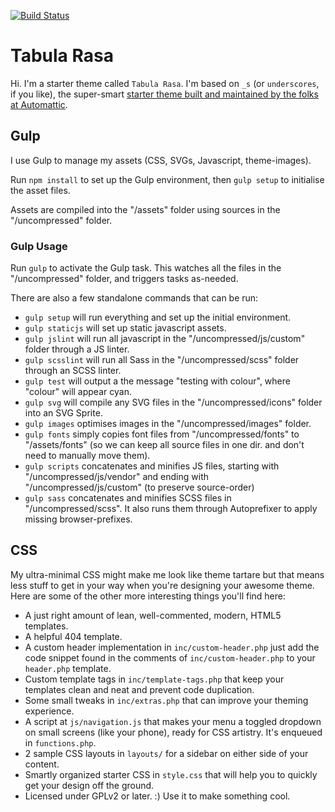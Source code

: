 [![Build Status](https://travis-ci.org/tomhazledine/tabularasa.svg?branch=master)](https://travis-ci.org/tomhazledine/tabularasa)

# Tabula Rasa

Hi. I'm a starter theme called `Tabula Rasa`. I'm based on `_s` (or `underscores`, if you like), the super-smart [starter theme built and maintained by the folks at Automattic](http://underscores.me).


## Gulp

I use Gulp to manage my assets (CSS, SVGs, Javascript, theme-images).

Run `npm install` to set up the Gulp environment, then `gulp setup` to initialise the asset files.

Assets are compiled into the "/assets" folder using sources in the "/uncompressed" folder.

### Gulp Usage

Run `gulp` to activate the Gulp task. This watches all the files in the "/uncompressed" folder, and triggers tasks as-needed.

There are also a few standalone commands that can be run:

* `gulp setup` will run everything and set up the initial environment.
* `gulp staticjs` will set up static javascript assets.
* `gulp jslint` will run all javascript in the "/uncompressed/js/custom" folder through a JS linter.
* `gulp scsslint` will run all Sass in the "/uncompressed/scss" folder through an SCSS linter.
* `gulp test` will output a the message "testing with colour", where "colour" will appear cyan.
* `gulp svg` will compile any SVG files in the "/uncompressed/icons" folder into an SVG Sprite.
* `gulp images` optimises images in the "/uncompressed/images" folder.
* `gulp fonts` simply copies font files from "/uncompressed/fonts" to "/assets/fonts" (so we can keep all source files in one dir. and don't need to manually move them). 
* `gulp scripts` concatenates and minifies JS files, starting with "/uncompressed/js/vendor" and ending with "/uncompressed/js/custom" (to preserve source-order)
* `gulp sass` concatenates and minifies SCSS files in "/uncompressed/scss". It also runs them through Autoprefixer to apply missing browser-prefixes.

## CSS

My ultra-minimal CSS might make me look like theme tartare but that means less stuff to get in your way when you're designing your awesome theme. Here are some of the other more interesting things you'll find here:

* A just right amount of lean, well-commented, modern, HTML5 templates.
* A helpful 404 template.
* A custom header implementation in `inc/custom-header.php` just add the code snippet found in the comments of `inc/custom-header.php` to your `header.php` template.
* Custom template tags in `inc/template-tags.php` that keep your templates clean and neat and prevent code duplication.
* Some small tweaks in `inc/extras.php` that can improve your theming experience.
* A script at `js/navigation.js` that makes your menu a toggled dropdown on small screens (like your phone), ready for CSS artistry. It's enqueued in `functions.php`.
* 2 sample CSS layouts in `layouts/` for a sidebar on either side of your content.
* Smartly organized starter CSS in `style.css` that will help you to quickly get your design off the ground.
* Licensed under GPLv2 or later. :) Use it to make something cool.
